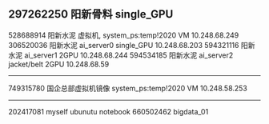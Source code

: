 297262250    阳新骨料                               single_GPU
----------------------------------------------------------------------------


528688914    阳新水泥 虚拟机,  system_ps:temp!2020   VM              10.248.68.249
306520036    阳新水泥 ai_server0                    single_GPU      10.248.68.203 
594321116    阳新水泥 ai_server1                    2GPU            10.248.68.244
594534185    阳新水泥 ai_server2 jacket/belt        2GPU            10.248.68.59

----------------------------------------------------------------------------
749315780    国企总部虚拟机镜像 system_ps:temp!2020    VM             10.248.58.253       


----------------------------------------------------------------------------
202417081    myself ubunutu notebook
660502462    bigdata_01

